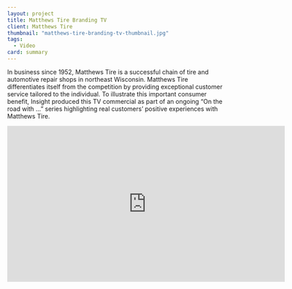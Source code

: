 ```yaml
---
layout: project
title: Matthews Tire Branding TV
client: Matthews Tire
thumbnail: "matthews-tire-branding-tv-thumbnail.jpg"
tags:
  - Video
card: summary
---
```


In business since 1952, Matthews Tire is a successful chain of tire and automotive repair shops in northeast Wisconsin. Matthews Tire differentiates itself from the competition by providing exceptional customer service tailored to the individual. To illustrate this important consumer benefit, Insight produced this TV commercial as part of an ongoing “On the road with …” series highlighting real customers’ positive experiences with Matthews Tire.

<iframe width="640" height="360" src="https://www.youtube.com/embed/NSaE0pMxMic" frameborder="0" allowfullscreen></iframe>
